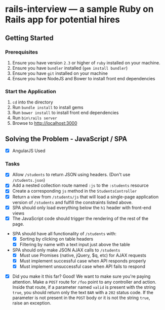 # rails-interview — a sample Ruby on Rails app for potential hires

## Getting Started

### Prerequisites

1. Ensure you have version `2.3` or higher of `ruby` installed on your machine.
1. Ensure you have `bundler` installed (`gem install bundler`)
1. Ensure you have `git` installed on your machine
1. Ensure you have NodeJS and Bower to install front end dependencies

### Start the Application

1. `cd` into the directory
1. Run `bundle install` to install gems
1. Run `bower install` to install front end dependencies
1. Run `bin\rails server`
1. Browse to [http://localhost:3000](http://localhost:3000/students)

## Solving the Problem - JavaScript / SPA

- [x] AngularJS Used

### Tasks

- [x] Allow `/students` to return JSON using headers. (Don't use `/students.json`)
- [x] Add a nested collection route named `:js` to the `:students` resource
- [x] Create a corresponding `js` method in the `StudentsController`
- [x] Return a view from `/students/js` that will load a single-page application version of `/students` and fulfill the constraints listed above.
- [x] SPA should only load everything below the `h1` header with front-end views
- [x] The JavaScript code should trigger the rendering of the rest of the page.

- SPA should have all functionality of `/students` with:
  - [x] Sorting by clicking on table headers
  - [x] Filtering by name with a text input just above the table

- SPA should only make JSON AJAX calls to `/students`
  - [x] Must use Promises (native, jQuery, $q, etc) for AJAX requests
  - [x] Must implement successful case when API responds properly
  - [x] Must implement unsuccessful case when API fails to respond

- [x] Did you make it this far?  Good! We want to make sure you're paying attention.
Make a `POST` route for `/foo` point to any controller and action.
Inside that route, if a parameter named `valid` is present with the string `true`,
you should return only the text `BAR` with a `202` status code.
If the parameter is not present in the `POST` body or it is not the string
`true`, raise an exception.
